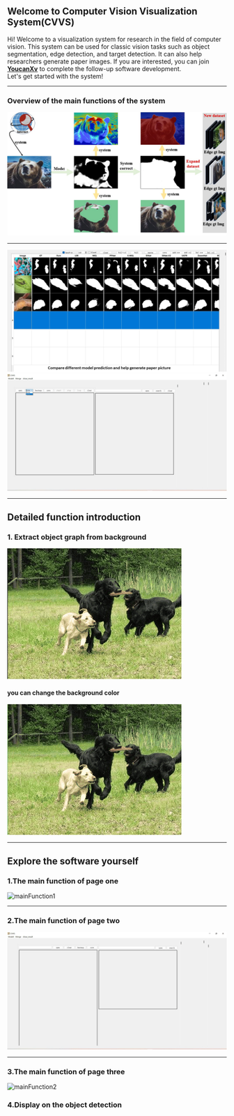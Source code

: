 ## Welcome to Computer Vision Visualization System(CVVS) 

Hi! Welcome to a visualization system for research in the field of computer vision. This system can be used for classic vision tasks such as object segmentation, edge detection, and target detection. It can also help researchers generate paper images. If you are          interested, you can join     **[YoucanXv](https://github.com/FlyingCan "Dlut student")**     to complete the follow-up software development.   
Let's get started with the system!

***
### Overview of the main functions of the system
![overview1](https://github.com/FlyingCan/CVVS/blob/main/Imges/overView1.jpg?raw=true)
***
![overview2](https://github.com/FlyingCan/CVVS/blob/main/Imges/overView2.jpg?raw=true)
![overview3](https://github.com/FlyingCan/CVVS/blob/main/Imges/page4.gif?raw=true)
***
## Detailed function introduction
### 1. Extract object graph from background
![excavate1](https://github.com/FlyingCan/CVVS/blob/main/Imges/evacate2.gif?raw=true)
#### you can change the background color
![excavate2](https://github.com/FlyingCan/CVVS/blob/main/Imges/evacate1.gif?raw=true)
***
## Explore the software yourself
### 1.The main function of page one
![mainFunction1](https://github.com/FlyingCan/CVVS/blob/main/Imges/page1.gif?raw=true) 
***
### 2.The main function of page two
![mainFunction2](https://github.com/FlyingCan/CVVS/blob/main/Imges/page2.gif?raw=true)
***
### 3.The main function of page three
 ![mainFunction2](https://github.com/FlyingCan/CVVS/blob/main/Imges/page3.gif?raw=true)
### 4.Display on the object detection
